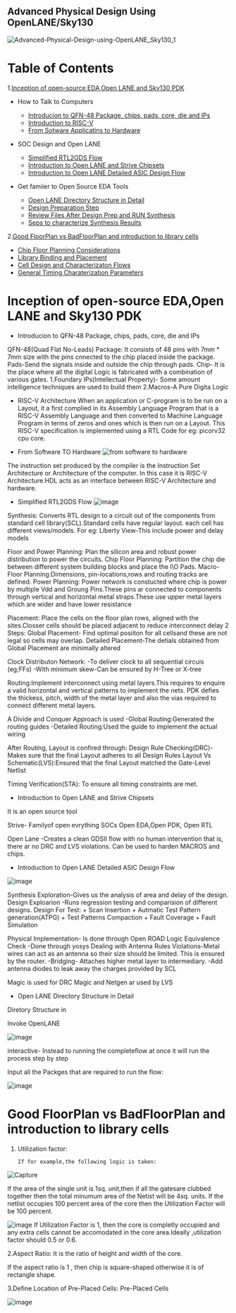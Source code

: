## Advanced Physical Design Using OpenLANE/Sky130

![Advanced-Physical-Design-using-OpenLANE_Sky130_1](https://user-images.githubusercontent.com/86367130/123914575-2b087700-d99d-11eb-819f-feb44e307b87.png)

# Table of Contents

1.[Inception of open-source EDA,Open LANE and Sky130 PDK](#first-day1)

 + How to Talk to Computers
     + [Introducion to QFN-48 Package, chips, pads, core, die and IPs](#first-content-1)
     + [Introduction to RISC-V](#first-content-2)
     + [From Sotware Applicatins to Hardware](#first-content-3)
 
 + SOC Design and Open LANE
     + [Simplified RTL2GDS Flow](#first-content-4)
     + [Introduction to Open LANE and Strive Chipsets](#first-content-5)
     + [Introduction to Open LANE Detailed ASIC Design Flow](#first-content-6)

+ Get famiier to Open Source EDA Tools
    + [Open LANE Directory Structure in Detail](#first-content-7)
    + [Design Preparation Step](#defines)
    + [Review Files After Design Prep and RUN Synthesis](#defines)
    + [Seps to characterize Synthesis Results](#defines)

2.[Good FloorPlan vs BadFloorPlan and introduction to library cells](#day2)

   + [Chip Floor Planning Considerations](#second-content-1)
   + [Library Binding and Placement](#second-cotent-2)
   + [Cell Design and Characterizaton Flows](#seccond-content-3)
   + [General Timing Charaterization Parameters](#scond-content-4)


    

# <a name="first-day1"></a>Inception of open-source EDA,Open LANE and Sky130 PDK

+ <a name="first-content-1"></a>Introducion to QFN-48 Package, chips, pads, core, die and IPs

QFN-48(Quad Flat No-Leads) Package:
     It consists of 48 pins with 7mm * 7mm size with the pins cnnected to the chip placed inside the package.
     Pads-Send the signals inside and outside the chip through pads.
     Chip- It is the place where all the digital Logic is fabricated with a combination of various gates.
     1.Foundary IPs(Intellectual Property)- Some amount intelligence techniques are used to build them
     2.Macros-A Pure Digita Logic
     
+ <a name="first-content-2"></a>RISC-V Architecture
      When an application or C-program is to be run on a Layout, it a first complied in its Assembly Language Program that is a RISC-V Assembly Language and then converted to Machine Language Program in terms of zeros and ones which is then run on a Layout.
      This RISC-V specification is implemented using a RTL Code for eg: picorv32 cpu core.

+ <a name="first-content-3"></a>From Software TO Hardware
![from software to hardware](https://user-images.githubusercontent.com/86367130/123951827-d546c580-d9c2-11eb-972e-4febab5c381f.PNG)

The instruction set produced by the compiler is the Instruction Set Architecture or Architecture of the computer. In this case it is RISC-V Architecture.HDL acts as an interface between RISC-V Architecture and hardware.

+ <a name="first-content-4"></a>Simplified RTL2GDS Flow
![image](https://user-images.githubusercontent.com/86367130/123952777-19869580-d9c4-11eb-8cbd-729b0e8aeeda.png)

Synthesis: Converts RTL design to a circuit out of the components from standard cell library(SCL).Standard cells have regular layout. each cell has different views/models.
For eg: Liberty View-This include power and delay models

Floor and Power Planning: Plan the silicon area and robust power distribution to power the circuits.
      Chip Floor Planning: Partition the chip die between different system building blocks and place the I\O Pads.
      Macro-Floor Planning:Dimensions, pin-locations,rows and routing tracks are defined.
      Power Planning: Power network is constucted where chip is power by multiple Vdd and Groung Pins.These pins ar connected to components through vertical and horizontal metal       straps.These use upper metal layers which are wider and have lower resistance 
      
Placement: Place the cells on the floor plan rows, aligned with the sites.Closser cells should be placed adjacent to reduce interconnect delay 
2 Steps:
Global Placement- Find optimal posiiton for all cellsand these are not legal so cells may overlap.
Detailed Placement-The detials obtained from Global Placement are minimally altered

Clock Distributon Network:
  -To deliver clock to all sequential circuis (eg;FFs)
  -With minimum skew-Can be ensured by H-Tree or X-tree
  
 Routing:Implement interconnect using metal layers.This requires to enquire a valid horizontal and vertical patterns to implement the nets. PDK defies the thickess, pitch, width of the metal layer and also the vias required to connect different metal layers.
 
 A Divide and Conquer Approach is used
    -Global Routing:Generated the routing guides
    -Detailed Routing:Used the guide to implement the actual wiring
    
 After Routing, Layout is confired through:
 Design Rule Checking(DRC)-Makes sure that the final Layout adheres to all Design Rules
 Layout Vs Schematic(LVS):Ensured that the final Layout matched the Gate-Level Netlist
 
 Timing Verification(STA): To ensure all timing constraints are met.
 
 + <a name="first-content-5"></a>Introduction to Open LANE and Strive Chipsets
 
 It is an open source tool
 
 Strive- Familyof open evrything SOCs
      Open EDA,Open PDK, Open RTL
      
 Open Lane -Creates a clean GDSII flow with no human intervention that is, there ar no DRC and LVS violations. Can be used to harden MACROS and chips.
 
 + <a name="first-content-6"></a>Introduction to Open LANE Detailed ASIC Design Flow

![image](https://user-images.githubusercontent.com/86367130/123957764-cc0d2700-d9c9-11eb-8afd-40089d6f0136.png)

Synthesis Exploration-Gives us the analysis of area and delay of the design.
Design Exploarion -Runs regression testing and comparision of different designs.
Design For Test:
    + Scan Insertion
    + Autmatic Test Pattern generation(ATPG)
    + Test Patterns Compaction
    + Fault Coverage
    + Fault Simulation
    
Physical Implementation- Is done through Open ROAD
Logic Equivalence Check -Done through yosys
Dealing with Antenna Rules Violations-Metal wires can act as an antenna so their size should be limited. This is ensured by the router.
    -Bridging- Attaches higher metal layer to intermediary.
    -Add antenna diodes to leak away the charges provided by SCL
    
Magic is used for DRC
Magic and Netgen ar used by LVS
    
+ <a name="first-content-7"> Open LANE Directory Structure in Detail
 
 Diretory Structure in 
 
 Invoke OpenLANE
 
 ![image](https://user-images.githubusercontent.com/86367130/123965735-5f4a5a80-d9d2-11eb-8c22-e8473462601d.png)

 interactive- Instead to running the completeflow at once it will run the process step by step
 
 Input all the Packges that are required to run the flow:
 
 ![image](https://user-images.githubusercontent.com/86367130/123966857-6a51ba80-d9d3-11eb-879e-097cd9978e8b.png)

# <a name="day2"> Good FloorPlan vs BadFloorPlan and introduction to library cells
 
 1. Utilization factor:
 
        If for example,the following logic is taken:
 
 ![Capture](https://user-images.githubusercontent.com/86367130/123980231-00d7a900-d9df-11eb-9b10-48618fefc413.PNG)
 
 If the area of the single unit is 1sq. unit,then if all the gatesare clubbed together then the total minumum area of the Netist will be 4sq. units.
 If the netlist occupies 100 percent area of the core then the Utilization Factor will be 100 percent.
 
 ![image](https://user-images.githubusercontent.com/86367130/123981298-dafed400-d9df-11eb-9331-59675e44d954.png)
 If Utilization Factor is 1, then the core is completly occupied and any extra cells cannot be accomodated in the core area.Ideally ,utilization factor should 0.5 or 0.6.
 
 
 2.Aspect Ratio:
     It is the ratio of height and width of the core.
 
 If the aspect ratio is 1 , then chip is square-shaped otherwise it is of rectangle shape.
 
 3.Define Location of Pre-Placed Cells:
      Pre-Placed Cells
 
  ![image](https://user-images.githubusercontent.com/86367130/123984897-a5a7b580-d9e2-11eb-95a5-9fdebc370912.png)
    

 
    




 
 
 
    
























































































